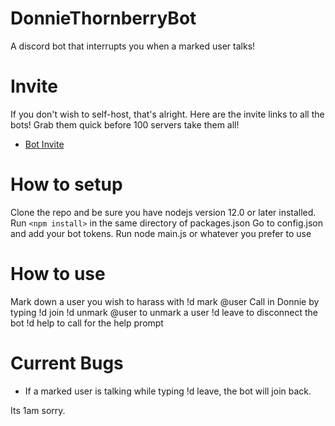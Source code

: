 # DonnieThornberryBot
A discord bot that interrupts you when a marked user talks!

# Invite
If you don't wish to self-host, that's alright. Here are the invite links to all the bots! Grab them quick before 100 servers take them all!

- [Bot Invite](https://discord.com/api/oauth2/authorize?client_id=845110032823877692&permissions=305211648&scope=bot)

# How to setup
Clone the repo and be sure you have nodejs version 12.0 or later installed.
Run `<npm install>` in the same directory of packages.json
Go to config.json and add your bot tokens. 
Run node main.js or whatever you prefer to use

# How to use

Mark down a user you wish to harass with !d mark @user
Call in Donnie by typing !d join
!d unmark @user to unmark a user
!d leave to disconnect the bot
!d help to call for the help prompt

# Current Bugs
- If a marked user is talking while typing !d leave, the bot will join back.

Its 1am sorry.

